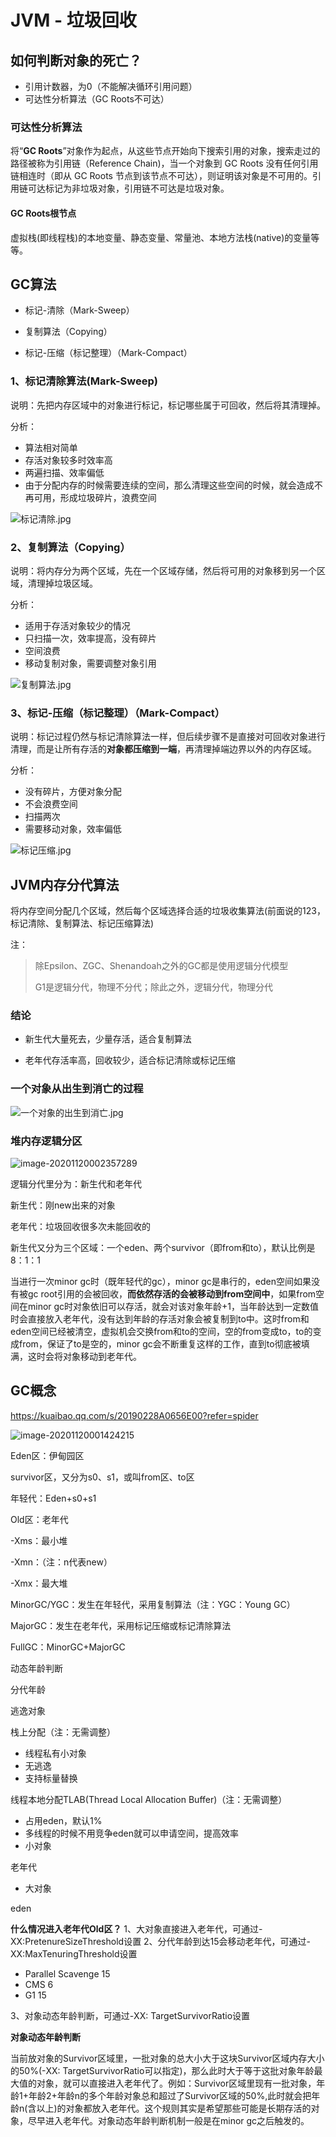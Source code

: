 # JVM - 垃圾回收

## 如何判断对象的死亡？

- 引用计数器，为0（不能解决循环引用问题）
- 可达性分析算法（GC Roots不可达）



### 可达性分析算法

将“**GC Roots**”对象作为起点，从这些节点开始向下搜索引用的对象，搜索走过的路径被称为引用链（Reference Chain)，当一个对象到 GC Roots 没有任何引用链相连时（即从 GC Roots 节点到该节点不可达），则证明该对象是不可用的。引用链可达标记为非垃圾对象，引用链不可达是垃圾对象。



#### GC Roots根节点

虚拟栈(即线程栈)的本地变量、静态变量、常量池、本地方法栈(native)的变量等等。 



## GC算法

- 标记-清除（Mark-Sweep）

- 复制算法（Copying）
- 标记-压缩（标记整理）（Mark-Compact）



### 1、标记清除算法(Mark-Sweep)

说明：先把内存区域中的对象进行标记，标记哪些属于可回收，然后将其清理掉。



分析：

- 算法相对简单
- 存活对象较多时效率高
- 两遍扫描、效率偏低
- 由于分配内存的时候需要连续的空间，那么清理这些空间的时候，就会造成不再可用，形成垃圾碎片，浪费空间

![标记清除.jpg](images/标记清除.jpg)



### 2、复制算法（Copying）

说明：将内存分为两个区域，先在一个区域存储，然后将可用的对象移到另一个区域，清理掉垃圾区域。



分析：

- 适用于存活对象较少的情况
- 只扫描一次，效率提高，没有碎片
- 空间浪费
- 移动复制对象，需要调整对象引用

![复制算法.jpg](images/复制算法.jpg)



### 3、标记-压缩（标记整理）（Mark-Compact）

说明：标记过程仍然与标记清除算法一样，但后续步骤不是直接对可回收对象进行清理，而是让所有存活的**对象都压缩到一端**，再清理掉端边界以外的内存区域。



分析：

- 没有碎片，方便对象分配
- 不会浪费空间
- 扫描两次
- 需要移动对象，效率偏低



![标记压缩.jpg](images/标记压缩.jpg)



## JVM内存分代算法

将内存空间分配几个区域，然后每个区域选择合适的垃圾收集算法(前面说的123，标记清除、复制算法、标记压缩算法)

注：

> 除Epsilon、ZGC、Shenandoah之外的GC都是使用逻辑分代模型
>
> G1是逻辑分代，物理不分代；除此之外，逻辑分代，物理分代



### 结论

- 新生代大量死去，少量存活，适合复制算法

- 老年代存活率高，回收较少，适合标记清除或标记压缩



### 一个对象从出生到消亡的过程

![一个对象的出生到消亡.jpg](images/一个对象的出生到消亡.jpg)





### 堆内存逻辑分区

![image-20201120002357289](images\image-20201120002357289.png)

逻辑分代里分为：新生代和老年代

新生代：刚new出来的对象

老年代：垃圾回收很多次未能回收的

新生代又分为三个区域：一个eden、两个survivor（即from和to），默认比例是8：1：1



当进行一次minor gc时（既年轻代的gc），minor gc是串行的，eden空间如果没有被gc root引用的会被回收，**而依然存活的会被移动到from空间中**，如果from空间在minor gc时对象依旧可以存活，就会对该对象年龄+1，当年龄达到一定数值时会直接放入老年代，没有达到年龄的存活对象会被复制到to中。这时from和eden空间已经被清空，虚拟机会交换from和to的空间，空的from变成to，to的变成from，保证了to是空的，minor gc会不断重复这样的工作，直到to彻底被填满，这时会将对象移动到老年代。



## GC概念

https://kuaibao.qq.com/s/20190228A0656E00?refer=spider

![image-20201120001424215](images\image-20201120001424215.png)

Eden区：伊甸园区

survivor区，又分为s0、s1，或叫from区、to区

年轻代：Eden+s0+s1

Old区：老年代

-Xms：最小堆

-Xmn：（注：n代表new）

-Xmx：最大堆

MinorGC/YGC：发生在年轻代，采用复制算法（注：YGC：Young GC）

MajorGC：发生在老年代，采用标记压缩或标记清除算法

FullGC：MinorGC+MajorGC

动态年龄判断

分代年龄

逃逸对象











栈上分配（注：无需调整）

- 线程私有小对象
- 无逃逸
- 支持标量替换



线程本地分配TLAB(Thread Local Allocation Buffer)（注：无需调整）

- 占用eden，默认1%
- 多线程的时候不用竞争eden就可以申请空间，提高效率
- 小对象



老年代

- 大对象

eden





**什么情况进入老年代Old区？**
1、大对象直接进入老年代，可通过-XX:PretenureSizeThreshold设置
2、分代年龄到达15会移动老年代，可通过-XX:MaxTenuringThreshold设置

- Parallel Scavenge 15
- CMS 6
- G1 15

3、对象动态年龄判断，可通过-XX: TargetSurvivorRatio设置





 **对象动态年龄判断**

当前放对象的Survivor区域里，一批对象的总大小大于这块Survivor区域内存大小的50%(-XX: TargetSurvivorRatio可以指定)，那么此时大于等于这批对象年龄最大值的对象，就可以直接进入老年代了。例如：Survivor区域里现有一批对象，年龄1+年龄2+年龄n的多个年龄对象总和超过了Survivor区域的50%,此时就会把年龄n(含以上)的对象都放入老年代。这个规则其实是希望那些可能是长期存活的对象，尽早进入老年代。对象动态年龄判断机制一般是在minor gc之后触发的。 